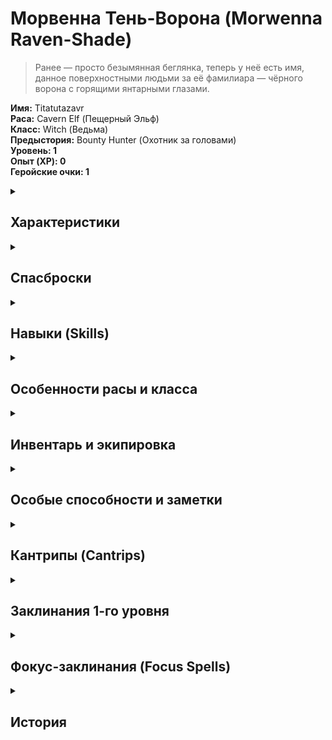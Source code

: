 # Морвенна Тень-Ворона (Morwenna Raven-Shade)

> Ранее — просто безымянная беглянка, теперь у неё есть имя, данное поверхностными людьми за её фамилиара — чёрного ворона с горящими янтарными глазами.

**Имя:** Titatutazavr\
**Раса:** Cavern Elf (Пещерный Эльф)\
**Класс:** Witch (Ведьма)\
**Предыстория:** Bounty Hunter (Охотник за головами) \
**Уровень: 1**\
**Опыт (XP): 0**\
**Геройские очки: 1**

<details>
  <summary><h2> Характеристики </h2></summary>

```
Характеристика	    Значение	Модификатор	Частичный буст
Сила (Str)	            14	    +2	            +0
Ловкость (Dex)	        16	    +3	            +0
Телосложение (Con)	    12	    +1	            +0
Интеллект (Int)	        10	    +0              +0
Мудрость (Wis)	        12	    +1	            +0
Харизма (Cha)	          10	    +0	            +0

```

  </details> 


  <details>
  <summary><h2> Спасброски</h2></summary>


  Спасброски:

- Fortitude (Стойкость): +3 (Con Prof: Trained)
- Reflex (Рефлекс): +6 (Dex Prof: Trained)
- Will (Воля): +4 (Wis Prof: Trained)

  </details> 
  
  <details>
  <summary><h2> Навыки (Skills) </h2></summary>

- Acrobatics (Акробатика): +6 (Dex +3, Prof +3)
- Athletics (Атлетика): +5 (Str +2, Prof +3)
- Deception (Обман): +3 (Cha +0, Prof +3)
- Diplomacy (Дипломатия): +3 (Cha +0, Prof +3)
- Intimidation (Запугивание): +3 (Cha +0, Prof +3)
- Medicine (Медицина): +4 (Wis +1, Prof +3)
- Nature (Природа): +4 (Wis +1, Prof +3)
- Occultism (Оккультизм): +3 (Int +0, Prof +3)
- Religion (Религия): +4 (Wis +1, Prof +3)
- Stealth (Скрытность): +6 (Dex +3, Prof +3)
- Survival (Выживание): +4 (Wis +1, Prof +3)
- Thievery (Воровство): +6 (Dex +3, Prof +3)
  
  </details> 


   <details>
  <summary><h2>Особенности расы и класса </h2></summary>

  <details>
  <summary>От расы</summary>

**  Раса: Пещерный Эльф (Cavern Elf)**    

- Темное зрение (Darkvision): Видит в темноте на 60 футов.
- Ночное зрение (Low-Light Vision): Видит в условиях слабого освещения как при дневном свете.
- Elven Verve: +1 к спасброскам против болезней и ядов.

  </details> 

    <details>
  <summary>От класса/summary>
  
**Класс: Ведьма (Witch)**\
**Покровитель (Patron):**\
**Традиция: Occult (Оккультная).**

Заклинания в день: 2 заклинания 1-го ранга.

- Cantrips: Daze, Guidance, Infectious Enthusiasm, Light, Needle Darts, Read Aura, Sigil, Telekinetic Projectile, Wash Your Luck.
- 1-й уровень заклинания: Bless, Command, Déjà Vu, Grim Tendrils, Pet Cache.

Фамилиар (Familiar): Phase Familiar (Может телепортироваться на короткие расстояния).
Hex Spells: Phase Familiar (телепортация фамилиара).

```
Перепроверить - помоему от прошлого патрона
Focus Spells:
Stoke the Heart (Reaction): Может использовать реакцию для усиления союзника.
Agitate (1 Focus Point): Наносит ментальный урон и дебафф.

```
  </details> 
  
  </details> 


 <details>
  <summary><h2>Инвентарь и экипировка </h2></summary>
   
**Оружие:**
- Sickle (Серп): 1d4 S (рубящий), Agile, Finesse, Trip.
- Throwing Knife (Метательный нож): 1d4 P (колющий), Agile, Finesse, Thrown 20 ft.
- Hand Crossbow (Ручной арбалет): 1d6 P (колющий), Range 60 ft.

**Броня:**\

Leather Armor (Кожаная броня): AC +2, Dex Cap +4.\

**Прочее снаряжение:**\

Backpack (Рюкзак), Bedroll (Спальный мешок), Chalk (10) (Мел), Flint and Steel (Огниво), Rope (Веревка), Rations (2) (Паёк), Torch (5) (Факел), Waterskin (Фляга), Soap (Мыло).\

**Богатство:**\

Монеты: 8 CP, 6 SP, 0 GP, 0 PP.

  </details> 


 <details>
  <summary><h2> Особые способности и заметки </h2></summary>

- Familiar of Restored Spirit: Фамилиар обладает дополнительной живучестью.
- Experienced Tracker (Фон охотника за головами): +1 к Survival и Tracking.
- Языки: Common, Draconic, Elven, Fey.
  
  </details> 

   <details>
  <summary><h2> Кантрипы (Cantrips)</h2></summary>

> Кантрипы — это простые заклинания, которые можно использовать бесконечно.

**Daze (Ошеломление)**

```
Действие: 1 (одинарное)
Дистанция: 60 футов
Цель: 1 существо
Эффект: 1d6 ментального урона (Критический успех: цель ослаблена 1 на 1 ход).
Применение: Слабая атака, но может ослабить врага.
```

**Guidance (Наставление)**

```
Действие: 1 (одинарное)
Дистанция: Прикосновение
Цель: 1 союзник
Эффект: Дает +1 к одной проверке (атака, навык, спасбросок) в течение 1 раунда.
Применение: Универсальный буст перед важным действием.
```

**Infectious Enthusiasm (Заразительный Энтузиазм)**

```
Действие: 1 (одинарное)
Дистанция: 30 футов
Цель: 1 союзник
Эффект: Дает +1 к атакам и проверкам навыков на 1 раунд.
Применение: Хорош перед атакой или сложной проверкой.
```

**Light (Свет)**

```
Действие: 1 (одинарное)
Дистанция: Прикосновение
Эффект: Освещает предмет (20 футов яркого света + 20 футов тусклого).
Применение: Полезно в темноте, можно нанести на оружие или броню.
```

**Needle Darts (Игольчатые Дротики)**

```
Действие: 2 (двойное)
Дистанция: 30 футов
Цель: 1-3 существа
Эффект: 1d4+1 колющего урона каждому (можно разделить).
Применение: Атака по нескольким целям, но слабый урон.
```

**Read Aura (Чтение Ауры)**

```
Действие: 10 минут (ритуал)
Дистанция: 30 футов
Эффект: Определяет магическую природу предмета.
Применение: Полезно для поиска магических предметов.
```

**Sigil (Символ)**

```
Действие: 1 (одинарное)
Дистанция: Прикосновение
Эффект: Оставляет невидимый знак, который можно позже активировать для создания шума или вспышки.
Применение: Для скрытой маркировки или отвлечения.
```

**Telekinetic Projectile (Телекинетический Снаряд)**

```
Действие: 2 (двойное)
Дистанция: 30 футов
Эффект: 1d6+1 урона (тип зависит от предмета).
Применение: Основная атакующая кантрипа.
```

**Wash Your Luck (Смой Неудачу)**

```
Действие: 1 (одинарное)
Дистанция: Прикосновение
Эффект: Перебрасывает 1d20 для следующей проверки.
Применение: Если провалили важный бросок.
```

  </details> 

   <details>
  <summary><h2>Заклинания 1-го уровня </h2></summary>

> Заклинания 1-го уровня можно использовать 2 раза в день

**Bless (Благословение)**

```
Действие: 2 (двойное)
Дистанция: 12 футов (эманация)
Эффект: Дает союзникам +1 к атакам на 1 минуту.
Применение: В начале боя для усиления группы.
```

**Command (Приказ)**

```
Действие: 2 (двойное)
Дистанция: 30 футов
Цель: 1 существо (Will спасбросок)
Эффект: Заставляет цель выполнить одно слово (например, "Беги!", "Падай!").
Применение: Контроль врага, срыв действий.
```

Déjà Vu (Дежавю)

```
Действие: 2 (двойное)
Дистанция: 30 футов
Цель: 1 существо (Will спасбросок)
Эффект: Если цель повторяет действие, оно получает -2 к нему.
Применение: Против заклинателей или лучников.
```

**Grim Tendrils (Мрачные Щупальца)**

```
Действие: 2 (двойное) 
Дистанция: 60 футов (линия 30 футов)
Эффект: 1d4 негативного урона + 1d4 persistent урона (если провален Fort спасбросок).
Применение: АоЕ-урон с доп. эффектом.
```

**Pet Cache (Хранилище Питомца)**

```
Действие: 3 (тройное)
Дистанция: Прикосновение
Эффект: Помещает одно животное (например, фамилиара) в карманное измерение на 4 часа.
Применение: Для скрытности или защиты фамилиара.
```

  </details> 

   <details>
  <summary><h2>Фокус-заклинания (Focus Spells) </h2></summary>
     
> Фокус-заклинания (Focus Spells ) - можно использовать 1 раз, затем Refocus 10 мин.)

**Phase Familiar (Фаза Фамилиара)**

```
Действие: Реакция
Эффект: Телепортирует фамилиара на 25 футов.
Применение: Спасение фамилиара от атаки.

```

**Agitate (Агитация)**

```
Действие: 1 (одинарное)
Дистанция: 30 футов
Эффект: 1d4 ментального урона + -1 к проверкам на 1 раунд.
Применение: Ослабление врага перед атакой.
```

  </details> 




<details>
  <summary><h2> История </h2></summary>

1. Детство в Нарвоггахе

> Морвенна родилась в городе дроу Нарвоггах, где правят культы Зон-Кутона — бога пыток и отчаяния. Её мать, рабыня-алхимик, а отец, наёмник, погиб за отказ сжечь деревню поверхностных эльфов.\
> В 12 лет её отдали в Школу Кнута и Шёпота, где детей учили ломать волю пленников. Но всё изменилось, когда она увидела казнь ребёнка-тифлинга. Его глаза не потухли даже после смерти — будто смотрели прямо на неё.

2. Клеймо и Побег
   
> Её поймали за саботаж (подменила яд на снотворное в чаше для казни). Перед пытками на её плече вырезали символ «предателя Паутины» — разорванную сеть\
> Когда нож палача коснулся её кожи, Морвенна увидела вспышку — будто мгновение растянулось в вечность. Стражники замерли, их движения стали неестественно медленными.\
> Цепи на её запястьях рассыпались в пыль, словно проржавевшие за века… но прошло лишь мгновение.\
> Она бежала через Пещеры Орв, пока не выползла на поверхность — в чащу, где ворон с горящими глазами наблюдал за ней с ветки.\

4. Сделка с Тьмой
   
> Поверхностные люди боялись её. Однажды лесничий, приняв за демона, выстрелил ей в спину. \
> Ворон повернул голову на 180 градусов — и заговорил голосом, в котором слились десятки отголосков:\
>  “Ты разорвала одну нить… но вплетена в другую. Убьёшь тех, кого я назову — и увидишь, куда ведёт узор."\
> Её рана затянулась пеплом, а стрела вонзилась обратно в стрелка — будто время повернулось вспять. \
> Её фамилиар Крексус — не просто ворон.  Иногда он нашептывает ей имена людей, которых она не знает. А когда она убивает их, их тела покрываются узорами разорванной сети.\
> Когда ворон садился на плечо союзника, тот внезапно находил слабость в броне врага. Но если он каркал над врагом — тот терял равновесие, будто время работало против него.\
> Она не знает, кто говорит через ворона — древний бог, дух, или её собственное безумие. Но её магия растёт, а вместе с ней — страх, что однажды голос потребует больше, чем она готова дать.

5. Ледяное Убежище
   
> После месяцев скитаний по окраинам Аслейфара, где каждый второй поселенец косился на её слишком бледную кожу и ворона-демона,\
>  Морвенна поняла: чтобы выжить, нужно стать полезной.Так она нашла приют в Академии Ледяных Стражей (Iceguard Academy).\
> Академия Ледяных Стражей (Iceguard Academy) оказалась идеальным местом - Кров и еда в обмен на службу и никто не задаёт лишних вопросов (здесь полно беглецов и бывших преступников)\
> Холод напоминал ей пещеры дроу, но без удушающей тьмы. Правда, её магию пришлось скрывать. Она представилась разведчицей с поверхностного юга — кто же знает, как там выглядят эльфы?\

5.1 Неделя в Академии

> Обучение было жёстким:\
> Утро: Боевые стойки на льду. Инструктор, гном с обмороженными ушами, орал: «Если упадёшь — умрёшь. Великаны не ждут!»\
> День: Стрельба из лука. Её ворон Крексус воровал стрелы соперников, за что ей добавили дежурств.\
> Вечер: История крепости Ледяной Щит(своего рода intermission)\
> В последний день четверых «выпускников» (включая её) собрали в зале где ее и троих спутников отправили на север, для усиления крепости\



  </details> 


